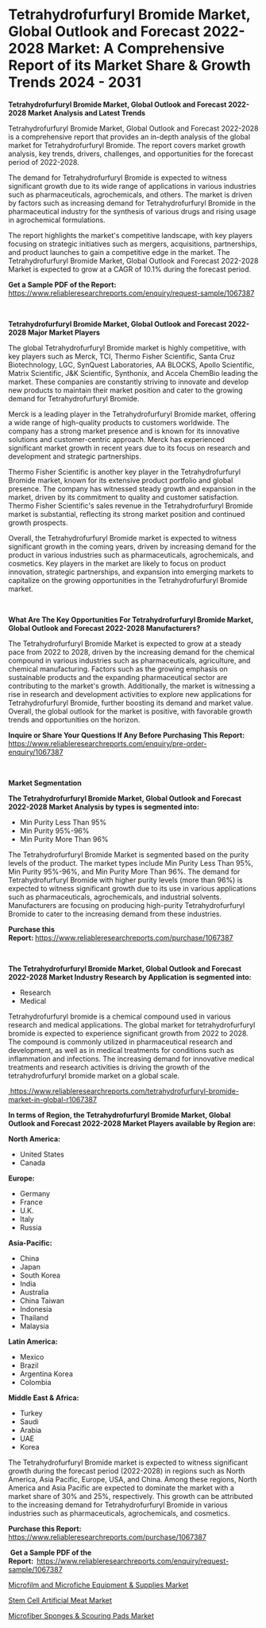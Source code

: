 <p><h1>Tetrahydrofurfuryl Bromide Market, Global Outlook and Forecast 2022-2028 Market: A Comprehensive Report of its Market Share & Growth Trends 2024 - 2031</h1></p><p><strong>Tetrahydrofurfuryl Bromide Market, Global Outlook and Forecast 2022-2028 Market Analysis and Latest Trends</strong></p>
<p><p>Tetrahydrofurfuryl Bromide Market, Global Outlook and Forecast 2022-2028 is a comprehensive report that provides an in-depth analysis of the global market for Tetrahydrofurfuryl Bromide. The report covers market growth analysis, key trends, drivers, challenges, and opportunities for the forecast period of 2022-2028. </p><p>The demand for Tetrahydrofurfuryl Bromide is expected to witness significant growth due to its wide range of applications in various industries such as pharmaceuticals, agrochemicals, and others. The market is driven by factors such as increasing demand for Tetrahydrofurfuryl Bromide in the pharmaceutical industry for the synthesis of various drugs and rising usage in agrochemical formulations.</p><p>The report highlights the market's competitive landscape, with key players focusing on strategic initiatives such as mergers, acquisitions, partnerships, and product launches to gain a competitive edge in the market. The Tetrahydrofurfuryl Bromide Market, Global Outlook and Forecast 2022-2028 Market is expected to grow at a CAGR of 10.1% during the forecast period.</p></p>
<p><strong>Get a Sample PDF of the Report:&nbsp;</strong> <a href="https://www.reliableresearchreports.com/enquiry/request-sample/1067387">https://www.reliableresearchreports.com/enquiry/request-sample/1067387</a></p>
<p>&nbsp;</p>
<p><strong>Tetrahydrofurfuryl Bromide Market, Global Outlook and Forecast 2022-2028 Major Market Players</strong></p>
<p><p>The global Tetrahydrofurfuryl Bromide market is highly competitive, with key players such as Merck, TCI, Thermo Fisher Scientific, Santa Cruz Biotechnology, LGC, SynQuest Laboratories, AA BLOCKS, Apollo Scientific, Matrix Scientific, J&K Scientific, Synthonix, and Accela ChemBio leading the market. These companies are constantly striving to innovate and develop new products to maintain their market position and cater to the growing demand for Tetrahydrofurfuryl Bromide.</p><p>Merck is a leading player in the Tetrahydrofurfuryl Bromide market, offering a wide range of high-quality products to customers worldwide. The company has a strong market presence and is known for its innovative solutions and customer-centric approach. Merck has experienced significant market growth in recent years due to its focus on research and development and strategic partnerships. </p><p>Thermo Fisher Scientific is another key player in the Tetrahydrofurfuryl Bromide market, known for its extensive product portfolio and global presence. The company has witnessed steady growth and expansion in the market, driven by its commitment to quality and customer satisfaction. Thermo Fisher Scientific's sales revenue in the Tetrahydrofurfuryl Bromide market is substantial, reflecting its strong market position and continued growth prospects.</p><p>Overall, the Tetrahydrofurfuryl Bromide market is expected to witness significant growth in the coming years, driven by increasing demand for the product in various industries such as pharmaceuticals, agrochemicals, and cosmetics. Key players in the market are likely to focus on product innovation, strategic partnerships, and expansion into emerging markets to capitalize on the growing opportunities in the Tetrahydrofurfuryl Bromide market.</p></p>
<p>&nbsp;</p>
<p><strong>What Are The Key Opportunities For Tetrahydrofurfuryl Bromide Market, Global Outlook and Forecast 2022-2028 Manufacturers?</strong></p>
<p><p>The Tetrahydrofurfuryl Bromide Market is expected to grow at a steady pace from 2022 to 2028, driven by the increasing demand for the chemical compound in various industries such as pharmaceuticals, agriculture, and chemical manufacturing. Factors such as the growing emphasis on sustainable products and the expanding pharmaceutical sector are contributing to the market's growth. Additionally, the market is witnessing a rise in research and development activities to explore new applications for Tetrahydrofurfuryl Bromide, further boosting its demand and market value. Overall, the global outlook for the market is positive, with favorable growth trends and opportunities on the horizon.</p></p>
<p><strong>Inquire or Share Your Questions If Any Before Purchasing This Report:</strong> <a href="https://www.reliableresearchreports.com/enquiry/pre-order-enquiry/1067387">https://www.reliableresearchreports.com/enquiry/pre-order-enquiry/1067387</a></p>
<p>&nbsp;</p>
<p><strong>Market Segmentation</strong></p>
<p><strong>The Tetrahydrofurfuryl Bromide Market, Global Outlook and Forecast 2022-2028 Market Analysis by types is segmented into:</strong></p>
<p><ul><li>Min Purity Less Than 95%</li><li>Min Purity 95%-96%</li><li>Min Purity More Than 96%</li></ul></p>
<p><p>The Tetrahydrofurfuryl Bromide Market is segmented based on the purity levels of the product. The market types include Min Purity Less Than 95%, Min Purity 95%-96%, and Min Purity More Than 96%. The demand for Tetrahydrofurfuryl Bromide with higher purity levels (more than 96%) is expected to witness significant growth due to its use in various applications such as pharmaceuticals, agrochemicals, and industrial solvents. Manufacturers are focusing on producing high-purity Tetrahydrofurfuryl Bromide to cater to the increasing demand from these industries.</p></p>
<p><strong>Purchase this Report:&nbsp;</strong><a href="https://www.reliableresearchreports.com/purchase/1067387">https://www.reliableresearchreports.com/purchase/1067387</a></p>
<p>&nbsp;</p>
<p><strong>The Tetrahydrofurfuryl Bromide Market, Global Outlook and Forecast 2022-2028 Market Industry Research by Application is segmented into:</strong></p>
<p><ul><li>Research</li><li>Medical</li></ul></p>
<p><p>Tetrahydrofurfuryl bromide is a chemical compound used in various research and medical applications. The global market for tetrahydrofurfuryl bromide is expected to experience significant growth from 2022 to 2028. The compound is commonly utilized in pharmaceutical research and development, as well as in medical treatments for conditions such as inflammation and infections. The increasing demand for innovative medical treatments and research activities is driving the growth of the tetrahydrofurfuryl bromide market on a global scale.</p></p>
<p><a href="https://www.reliableresearchreports.com/tetrahydrofurfuryl-bromide-market-in-global-r1067387">&nbsp;https://www.reliableresearchreports.com/tetrahydrofurfuryl-bromide-market-in-global-r1067387</a></p>
<p><strong>In terms of Region, the Tetrahydrofurfuryl Bromide Market, Global Outlook and Forecast 2022-2028 Market Players available by Region are:</strong></p>
<p>
    <p> <strong> North America: </strong>
        <ul>
            <li>United States</li>
            <li>Canada</li>
        </ul>
        </p> 
    <p> <strong> Europe: </strong>
        <ul>
            <li>Germany</li>
            <li>France</li>
            <li>U.K.</li>
            <li>Italy</li>
            <li>Russia</li>
        </ul>
        </p> 
    <p> <strong> Asia-Pacific: </strong>
        <ul>
            <li>China</li>
            <li>Japan</li>
            <li>South Korea</li>
            <li>India</li>
            <li>Australia</li>
            <li>China Taiwan</li>
            <li>Indonesia</li>
            <li>Thailand</li>
            <li>Malaysia</li>
        </ul>
        </p> 
    <p> <strong> Latin America: </strong>
        <ul>
            <li>Mexico</li>
            <li>Brazil</li>
            <li>Argentina Korea</li>
            <li>Colombia</li>
        </ul>
        </p> 
    <p> <strong> Middle East & Africa: </strong>
        <ul>
            <li>Turkey</li>
            <li>Saudi</li>
            <li>Arabia</li>
            <li>UAE</li>
            <li>Korea</li>
        </ul>
    </p>
    </p>
<p><p>The Tetrahydrofurfuryl Bromide market is expected to witness significant growth during the forecast period (2022-2028) in regions such as North America, Asia Pacific, Europe, USA, and China. Among these regions, North America and Asia Pacific are expected to dominate the market with a market share of 30% and 25%, respectively. This growth can be attributed to the increasing demand for Tetrahydrofurfuryl Bromide in various industries such as pharmaceuticals, agrochemicals, and cosmetics.</p></p>
<p><strong>Purchase this Report: </strong><a href="https://www.reliableresearchreports.com/purchase/1067387">https://www.reliableresearchreports.com/purchase/1067387</a></p>
<p>&nbsp;<strong>Get a Sample PDF of the Report:&nbsp;&nbsp;</strong><a href="https://www.reliableresearchreports.com/enquiry/request-sample/1067387">https://www.reliableresearchreports.com/enquiry/request-sample/1067387</a></p>
<p><strong></strong></p>
<p><p><a href="https://github.com/jackCarlson644/Market-Research-Report-List-1/blob/main/microfilm-and-microfiche-equipment-supplies-market.md">Microfilm and Microfiche Equipment & Supplies Market</a></p><p><a href="https://medium.com/@akshatreportprime/stem-cell-artificial-meat-industry-analysis-report-its-market-size-growing-with-a-cagr-of-11-5-b7e5143a9077">Stem Cell Artificial Meat Market</a></p><p><a href="https://github.com/courtnhaw34343/Market-Research-Report-List-1/blob/main/microfiber-sponges-scouring-pads-market.md">Microfiber Sponges & Scouring Pads Market</a></p></p>